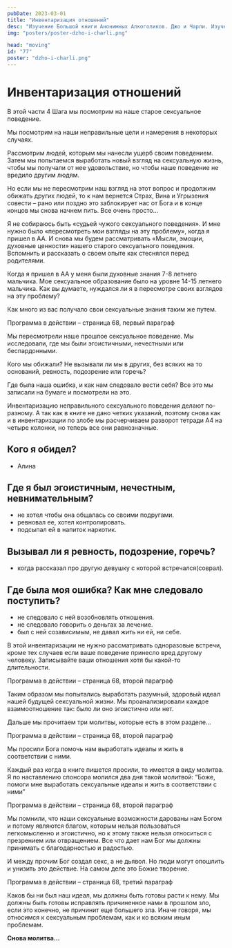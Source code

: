 ```yaml
---
pubDate: 2023-03-01
title: "Инвентаризация отношений"
desc: "Изучение Большой книги Анонимных Алкоголиков. Джо и Чарли. Изучение БК. (076)"
img: "posters/poster-dzho-i-charli.png"

head: "moving"
id: "77"
poster: "dzho-i-charli.png"
---
```


# Инвентаризация отношений

В этой части 4 Шага мы посмотрим на наше старое сексуальное поведение.

Мы посмотрим на наши неправильные цели и намерения в некоторых случаях.

Рассмотрим людей, которым мы нанесли ущерб своим поведением. Затем мы попытаемся выработать новый взгляд на сексуальную жизнь, чтобы мы получали от нее удовольствие, но чтобы наше поведение не вредило другим людям.

Но если мы не пересмотрим наш взгляд на этот вопрос и продолжим обижать других людей, то к нам вернется Страх, Вина и Угрызения совести – рано или поздно это заблокирует нас от Бога и в конце концов мы снова начнем пить. Все очень просто…

Я не собираюсь быть «судьей чужого сексуального поведения». И мне нужно было «пересмотреть мои взгляды на эту проблему», когда я пришел в АА. И снова мы будем рассматривать «Мысли, эмоции, духовные ценности» нашего старого сексуального поведения. Вспомнить и рассказать о своем опыте как стеснялся перед родителями.

Когда я пришел в АА у меня были духовные знания 7-8 летнего мальчика. Мое сексуальное образование было на уровне 14-15 летнего мальчика. Как вы думаете, нуждался ли я в пересмотре своих взглядов на эту проблему?

Как много из вас получало свои сексуальные знания таким же путем.

Программа в действии – страница 68, первый параграф

Мы пересмотрели наше прошлое сексуальное поведение. Мы исследовали, где мы были эгоистичными, нечестными или беспардонными.

Кого мы обижали? Не вызывали ли мы в других, без всяких на то оснований, ревность, подозрение или горечь?

Где была наша ошибка, и как нам следовало вести себя? Все это мы записали на бумаге и посмотрели на это.

Инвентаризацию неправильного сексуального поведения делают по-разному. А так как в книге не дано четких указаний, поэтому снова как и в инвентаризации по злобе мы расчерчиваем разворот тетради А4 на четыре колонки, но теперь все они равнозначные.

## Кого я обидел?

- Алина

## Где я был эгоистичным, нечестным, невнимательным?

- не хотел чтобы она общалась со своими подругами.
- ревновал ее, хотел контролировать.
- подсыпал ей в напиток наркотик.

## Вызывал ли я ревность, подозрение, горечь?

- когда рассказал про другую девушку с которой встречался(соврал).

## Где была моя ошибка? Как мне следовало поступить?

- не следовало с ней возобновлять отношения.
- не следовало говорить о деньгах за лечение.
- был с ней созависимым, не давал жить ни ей, ни себе.

В этой инвентаризации не нужно рассматривать одноразовые встречи, кроме тех случаев если ваше поведение принесло вред другому человеку. Записывайте ваши отношения хотя бы какой-то длительности.

Программа в действии – страница 68, второй параграф

Таким образом мы попытались выработать разумный, здоровый идеал нашей будущей сексуальной жизни. Мы проанализировали каждое взаимоотношение так: было ли оно эгоистично или нет.

Дальше мы прочитаем три молитвы, которые есть в этом разделе…

Программа в действии – страница 68, второй параграф

Мы просили Бога помочь нам выработать идеалы и жить в соответствии с ними.

Каждый раз когда в книге пишется просили, то имеется в виду молитва. Я по наставлению спонсора молился два дня такой молитвой: “Боже, помоги мне выработать сексуальные идеалы и жить в соответствии с ними”

Программа в действии – страница 68, второй параграф

Мы помнили, что наши сексуальные возможности дарованы нам Богом и потому являются благом, которым нельзя пользоваться легкомысленно и эгоистично, но к этому также нельзя относиться с презрением или отвращением.
Все что дает нам Бог мы должны принимать с благодарностью и радостью.

И между прочим Бог создал секс, а не дьявол. Но люди могут опошлить и унизить это действие. На самом деле это Божие творение.

Программа в действии – страница 68, третий параграф

Каков бы ни был наш идеал, мы должны быть готовы расти к нему. Мы должны быть готовы исправлять причиненное нами в прошлом зло, если это конечно, не причинит еще большего зла. Иначе говоря, мы относимся к сексуальным проблемам, как и ко всяким иным проблемам.

**Снова молитва…**
